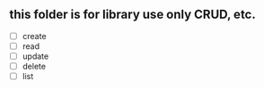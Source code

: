 ## this folder is for library use only CRUD, etc.

- [ ] create
- [ ] read
- [ ] update
- [ ] delete
- [ ] list